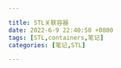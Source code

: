 ```yaml
---

title: STL关联容器
date: 2022-6-9 22:40:50 +0800
tags: [STL,containers,笔记]
categories: [笔记,STL]

---
```


